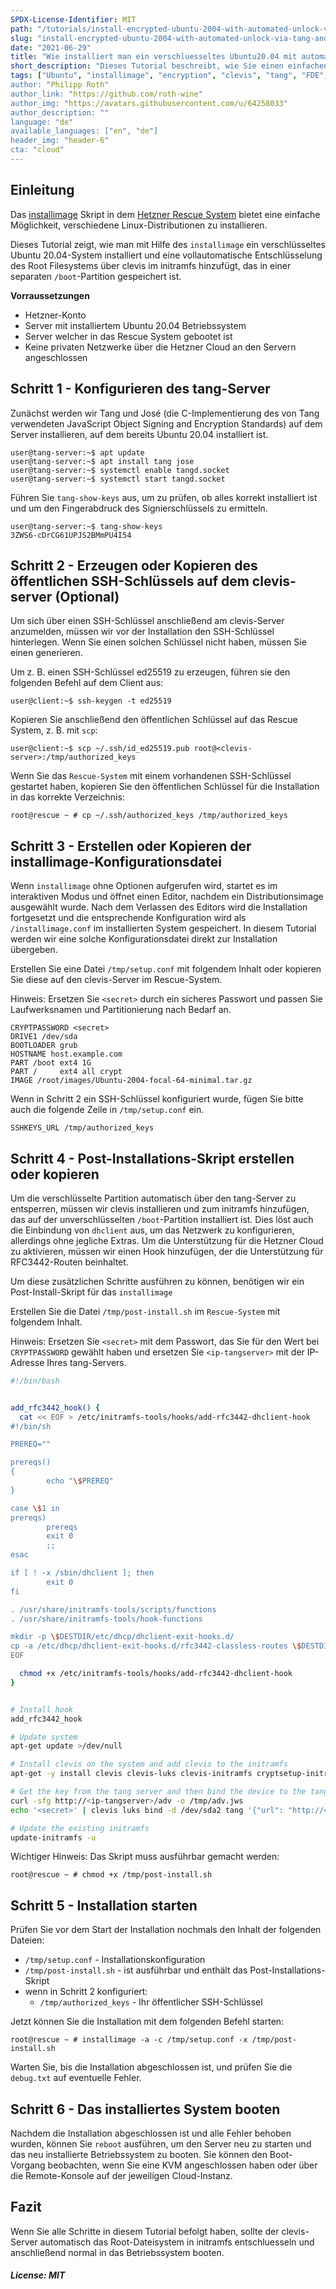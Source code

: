 ```yaml
---
SPDX-License-Identifier: MIT
path: "/tutorials/install-encrypted-ubuntu-2004-with-automated-unlock-via-tang-and-clevis/de"
slug: "install-encrypted-ubuntu-2004-with-automated-unlock-via-tang-and-clevis"
date: "2021-06-29"
title: "Wie installiert man ein verschluesseltes Ubuntu20.04 mit automatisierter entsperrung via tang und clevis"
short_description: "Dieses Tutorial beschreibt, wie Sie einen einfachen Tang-Server konfigurieren und ein verschlüsseltes Ubuntu 20.04 installieren, dass dann automatisch über clevis freigeschaltet wird"
tags: ["Ubuntu", "installimage", "encryption", "clevis", "tang", "FDE", initramfs"]
author: "Philipp Roth"
author_link: "https://github.com/roth-wine"
author_img: "https://avatars.githubusercontent.com/u/64258033"
author_description: ""
language: "de"
available_languages: ["en", "de"]
header_img: "header-6"
cta: "cloud"
---
```


## Einleitung

Das [installimage](https://docs.hetzner.com/robot/dedicated-server/operating-systems/installimage) Skript in dem [Hetzner Rescue System](https://docs.hetzner.com/robot/dedicated-server/troubleshooting/hetzner-rescue-system) bietet eine einfache Möglichkeit, verschiedene Linux-Distributionen zu installieren.

Dieses Tutorial zeigt, wie man mit Hilfe des `installimage` ein verschlüsseltes Ubuntu 20.04-System installiert und eine vollautomatische Entschlüsselung des Root Filesystems über clevis im initramfs hinzufügt, das in einer separaten `/boot`-Partition gespeichert ist.

**Vorraussetzungen**

* Hetzner-Konto
* Server mit installiertem Ubuntu 20.04 Betriebssystem
* Server welcher in das Rescue System gebootet ist
* Keine privaten Netzwerke über die Hetzner Cloud an den Servern angeschlossen

## Schritt 1 - Konfigurieren des tang-Server

Zunächst werden wir Tang und José (die C-Implementierung des von Tang verwendeten JavaScript Object Signing and Encryption Standards) auf dem Server installieren, auf dem bereits Ubuntu 20.04 installiert ist.

```console
user@tang-server:~$ apt update
user@tang-server:~$ apt install tang jose
user@tang-server:~$ systemctl enable tangd.socket
user@tang-server:~$ systemctl start tangd.socket
```

Führen Sie `tang-show-keys` aus, um zu prüfen, ob alles korrekt installiert ist und um den Fingerabdruck des Signierschlüssels zu ermitteln.

```console
user@tang-server:~$ tang-show-keys 
3ZWS6-cDrCG61UPJS2BMmPU4I54
```

## Schritt 2 - Erzeugen oder Kopieren des öffentlichen SSH-Schlüssels auf dem clevis-server (Optional)

Um sich über einen SSH-Schlüssel anschließend am clevis-Server anzumelden, müssen wir vor der Installation den SSH-Schlüssel hinterlegen. Wenn Sie einen solchen Schlüssel nicht haben, müssen Sie einen generieren.

Um z. B. einen SSH-Schlüssel ed25519 zu erzeugen, führen sie den folgenden Befehl auf dem Client aus:

```console
user@client:~$ ssh-keygen -t ed25519
```

Kopieren Sie anschließend den öffentlichen Schlüssel auf das Rescue System, z. B. mit `scp`:

```console
user@client:~$ scp ~/.ssh/id_ed25519.pub root@<clevis-server>:/tmp/authorized_keys
```

Wenn Sie das `Rescue-System` mit einem vorhandenen SSH-Schlüssel gestartet haben, kopieren Sie den öffentlichen Schlüssel für die Installation in das korrekte Verzeichnis:

```console
root@rescue ~ # cp ~/.ssh/authorized_keys /tmp/authorized_keys
```

## Schritt 3 - Erstellen oder Kopieren der installimage-Konfigurationsdatei

Wenn `installimage` ohne Optionen aufgerufen wird, startet es im interaktiven Modus und öffnet einen Editor, nachdem ein Distributionsimage ausgewählt wurde. Nach dem Verlassen des Editors wird die Installation fortgesetzt und die entsprechende Konfiguration wird als `/installimage.conf` im installierten System gespeichert. In diesem Tutorial werden wir eine solche Konfigurationsdatei direkt zur Installation übergeben.

Erstellen Sie eine Datei `/tmp/setup.conf` mit folgendem Inhalt oder kopieren Sie diese auf den clevis-Server im Rescue-System.

Hinweis: Ersetzen Sie `<secret>` durch ein sicheres Passwort und passen Sie Laufwerksnamen und Partitionierung nach Bedarf an.

```console
CRYPTPASSWORD <secret>
DRIVE1 /dev/sda
BOOTLOADER grub
HOSTNAME host.example.com
PART /boot ext4 1G
PART /     ext4 all crypt
IMAGE /root/images/Ubuntu-2004-focal-64-minimal.tar.gz
```

Wenn in Schritt 2 ein SSH-Schlüssel konfiguriert wurde, fügen Sie bitte auch die folgende Zeile in `/tmp/setup.conf` ein.

```console
SSHKEYS_URL /tmp/authorized_keys
```

## Schritt 4 - Post-Installations-Skript erstellen oder kopieren

Um die verschlüsselte Partition automatisch über den tang-Server zu entsperren, müssen wir clevis installieren und zum initramfs hinzufügen, das auf der unverschlüsselten `/boot`-Partition installiert ist. Dies löst auch die Einbindung von `dhclient` aus, um das Netzwerk zu konfigurieren, allerdings ohne jegliche Extras. Um die Unterstützung für die Hetzner Cloud zu aktivieren, müssen wir einen Hook hinzufügen, der die Unterstützung für RFC3442-Routen beinhaltet.

Um diese zusätzlichen Schritte ausführen zu können, benötigen wir ein Post-Install-Skript für das `installimage`

Erstellen Sie die Datei `/tmp/post-install.sh` im `Rescue-System` mit folgendem Inhalt.

Hinweis: Ersetzen Sie `<secret>` mit dem Passwort, das Sie für den Wert bei `CRYPTPASSWORD` gewählt haben und ersetzen Sie `<ip-tangserver>` mit der IP-Adresse Ihres tang-Servers.

```bash
#!/bin/bash


add_rfc3442_hook() {
  cat << EOF > /etc/initramfs-tools/hooks/add-rfc3442-dhclient-hook
#!/bin/sh

PREREQ=""

prereqs()
{
        echo "\$PREREQ"
}

case \$1 in
prereqs)
        prereqs
        exit 0
        ;;
esac

if [ ! -x /sbin/dhclient ]; then
        exit 0
fi

. /usr/share/initramfs-tools/scripts/functions
. /usr/share/initramfs-tools/hook-functions

mkdir -p \$DESTDIR/etc/dhcp/dhclient-exit-hooks.d/
cp -a /etc/dhcp/dhclient-exit-hooks.d/rfc3442-classless-routes \$DESTDIR/etc/dhcp/dhclient-exit-hooks.d/
EOF

  chmod +x /etc/initramfs-tools/hooks/add-rfc3442-dhclient-hook
}


# Install hook
add_rfc3442_hook

# Update system
apt-get update >/dev/null

# Install clevis on the system and add clevis to the initramfs
apt-get -y install clevis clevis-luks clevis-initramfs cryptsetup-initramfs

# Get the key from the tang server and then bind the device to the tang server
curl -sfg http://<ip-tangserver>/adv -o /tmp/adv.jws
echo '<secret>' | clevis luks bind -d /dev/sda2 tang '{"url": "http://<ip-tangserver>" , "adv": "/tmp/adv.jws" }'

# Update the existing initramfs
update-initramfs -u
```

Wichtiger Hinweis: Das Skript muss ausführbar gemacht werden:

```console
root@rescue ~ # chmod +x /tmp/post-install.sh
```

## Schritt 5 - Installation starten

Prüfen Sie vor dem Start der Installation nochmals den Inhalt der folgenden Dateien:

* `/tmp/setup.conf` - Installationskonfiguration
* `/tmp/post-install.sh` - ist ausführbar und enthält das Post-Installations-Skript
* wenn in Schritt 2 konfiguriert:
  * `/tmp/authorized_keys` - Ihr öffentlicher SSH-Schlüssel

Jetzt können Sie die Installation mit dem folgenden Befehl starten:

```console
root@rescue ~ # installimage -a -c /tmp/setup.conf -x /tmp/post-install.sh
```

Warten Sie, bis die Installation abgeschlossen ist, und prüfen Sie die `debug.txt` auf eventuelle Fehler.

## Schritt 6 - Das installiertes System booten

Nachdem die Installation abgeschlossen ist und alle Fehler behoben wurden, können Sie `reboot` ausführen, um den Server neu zu starten und das neu installierte Betriebssystem zu booten. Sie können den Boot-Vorgang beobachten, wenn Sie eine KVM angeschlossen haben oder über die Remote-Konsole auf der jeweiligen Cloud-Instanz.

## Fazit

Wenn Sie alle Schritte in diesem Tutorial befolgt haben, sollte der clevis-Server automatisch das Root-Dateisystem in initramfs entschluesseln und anschließend normal in das Betriebssystem booten.  

##### License: MIT

<!--

Contributor's Certificate of Origin

By making a contribution to this project, I certify that:

(a) The contribution was created in whole or in part by me and I have
    the right to submit it under the license indicated in the file; or

(b) The contribution is based upon previous work that, to the best of my
    knowledge, is covered under an appropriate license and I have the
    right under that license to submit that work with modifications,
    whether created in whole or in part by me, under the same license
    (unless I am permitted to submit under a different license), as
    indicated in the file; or

(c) The contribution was provided directly to me by some other person
    who certified (a), (b) or (c) and I have not modified it.

(d) I understand and agree that this project and the contribution are
    public and that a record of the contribution (including all personal
    information I submit with it, including my sign-off) is maintained
    indefinitely and may be redistributed consistent with this project
    or the license(s) involved.

Signed-off-by: Philipp Roth, philipp.roth@hetzner.com

-->
